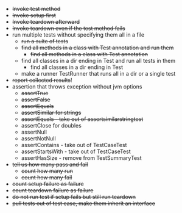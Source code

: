 - ~~Invoke test method~~
- ~~Invoke setup first~~
- ~~Invoke teardown afterward~~
- ~~Invoke teardown even if the test method fails~~
- run multiple tests without specifying them all in a file
  - ~~run a suite of tests~~
  - ~~find all methods in a class with Test annotation and run them~~
    - ~~find all methods in a class with Test annotation~~
  - find all classes in a dir ending in Test and run all tests in them
    - find all classes in a dir ending in Test 
  - make a runner TestRunner that runs all in a dir or a single test
- ~~report collected results~~!
- assertion that throws exception without jvm options
  - ~~assertTrue~~
  - ~~assertFalse~~
  - ~~assertEquals~~
  - ~~assertSimilar for strings~~
  - ~~assertEquals - take out of assertsimilarstringtest~~
  - assertClose for doubles
  - assertNull
  - assertNotNull
  - assertContains - take out of TestCaseTest
  - assertStartsWith - take out of TestCaseTest
  - assertHasSize - remove from TestSummaryTest
- ~~tell us how many pass and fail~~
  - ~~count how many run~~ 
  - ~~count how many fail~~
- ~~count setup failure as failure~~
- ~~count teardown failure as failure~~
- ~~do not run test if setup fails but still run teardown~~
- ~~pull tests out of test case, make them inherit an interface~~